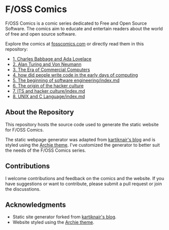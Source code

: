 # F/OSS Comics

F/OSS Comics is a comic series dedicated to Free and Open Source Software. The comics aim to educate and entertain readers about the world of free and open source software.

Explore the comics at [fosscomics.com](https://fosscomics.com) or directly read them in this repository:

* [1. Charles Babbage and Ada Lovelace](content/posts/1.%20Charles%20Babbage%20and%20Ada%20Lovelace/index.md)
* [2. Alan Turing and Von Neumann](content/posts/2.%20Alan%20Turing%20and%20Von%20Neumann/index.md)
* [3. The Era of Commercial Computers](content/posts/3.%20The%20Era%20of%20Commercial%20Computers/index.md)
* [4. how did people write code in the early days of computing](content/posts/4.%20how%20did%20people%20write%20code%20in%20the%20early%20days%20of%20computing/index.md)
* [5. The beginning of software engineering/index.md](content/posts/5.%20The%20beginning%20of%20software%20engineering/index.md)
* [6. The origin of the hacker culture](content/posts/6.%20The%20origin%20of%20the%20hacker%20culture/index.md)
* [7. ITS and hacker culture/index.md](content/posts/7.%20ITS%20and%20hacker%20culture/index.md)
* [8. UNIX and C Language/index.md](content/posts/8.%20UNIX%20and%20C%20Language/index.md)

## About the Repository

This repository hosts the source code used to generate the static website for F/OSS Comics.

The static webpage generator was adapted from [kartiknair's blog](https://github.com/kartiknair/blog) and is styled using the [Archie theme](https://github.com/athul/archie). I've customized the generator to better suit the needs of the F/OSS Comics series.


## Contributions

I welcome contributions and feedback on the comics and the website. If you have suggestions or want to contribute, please submit a pull request or join the discusstions.

## Acknowledgments

- Static site generator forked from [kartiknair's blog](https://github.com/kartiknair/blog).
- Website styled using the [Archie theme](https://github.com/athul/archie).

